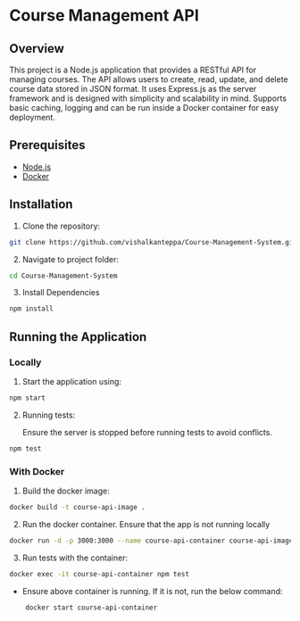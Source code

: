 # Course Management API

## Overview
This project is a Node.js application that provides a RESTful API for managing courses. The API allows users to create, read, update, and delete course data stored in JSON format. It uses Express.js as the server framework and is designed with simplicity and scalability in mind. Supports basic caching, logging and can be run inside a Docker container for easy deployment.

## Prerequisites
* [Node.js](https://nodejs.org/en/learn/getting-started/how-to-install-nodejs)
* [Docker](https://docs.docker.com/get-started/)

## Installation
1. Clone the repository:
```bash 
git clone https://github.com/vishalkanteppa/Course-Management-System.git
```

2. Navigate to project folder:
```bash 
cd Course-Management-System
```

3. Install Dependencies
```bash
npm install
```

## Running the Application
### Locally

1. Start the application using:
```bash 
npm start
```

2. Running tests:

    Ensure the server is stopped before running tests to avoid conflicts.

```bash
npm test
```

### With Docker
1. Build the docker image:
```bash
docker build -t course-api-image .
```

2. Run the docker container. Ensure that the app is not running locally
```bash 
docker run -d -p 3000:3000 --name course-api-container course-api-image
```

3. Run tests with the container:
```bash 
docker exec -it course-api-container npm test
```
    
- Ensure above container is running. If it is not, run the below command: 
```bash
    docker start course-api-container
```


